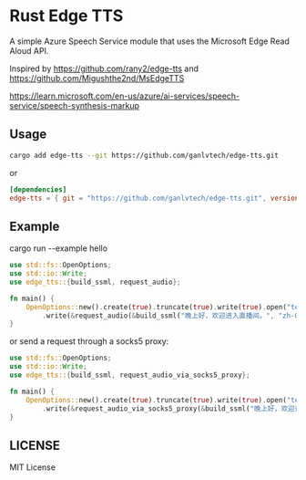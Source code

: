 # Rust Edge TTS

A simple Azure Speech Service module that uses the Microsoft Edge Read Aloud API.

Inspired by https://github.com/rany2/edge-tts and https://github.com/Migushthe2nd/MsEdgeTTS

https://learn.microsoft.com/en-us/azure/ai-services/speech-service/speech-synthesis-markup

## Usage

```bash
cargo add edge-tts --git https://github.com/ganlvtech/edge-tts.git
```

or

```toml
[dependencies]
edge-tts = { git = "https://github.com/ganlvtech/edge-tts.git", version = "0.1.0" }
```

## Example

cargo run --example hello

```rust
use std::fs::OpenOptions;
use std::io::Write;
use edge_tts::{build_ssml, request_audio};

fn main() {
    OpenOptions::new().create(true).truncate(true).write(true).open("test.mp3").unwrap()
        .write(&request_audio(&build_ssml("晚上好，欢迎进入直播间。", "zh-CN-XiaoxiaoNeural", "medium", "medium", "medium"), "audio-24khz-48kbitrate-mono-mp3").unwrap()).unwrap();
}
```

or send a request through a socks5 proxy:

```rust
use std::fs::OpenOptions;
use std::io::Write;
use edge_tts::{build_ssml, request_audio_via_socks5_proxy};

fn main() {
    OpenOptions::new().create(true).truncate(true).write(true).open("test.mp3").unwrap()
        .write(&request_audio_via_socks5_proxy(&build_ssml("晚上好，欢迎进入直播间。", "zh-CN-XiaoxiaoNeural", "medium", "medium", "medium"), "audio-24khz-48kbitrate-mono-mp3", "127.0.0.1:1080").unwrap()).unwrap();
}
```

## LICENSE

MIT License
